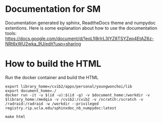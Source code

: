# Documentation for SM

Documentation generated by sphinx, ReadtheDocs theme and numpydoc extentions.
Here is some explanation about how to use the documentation tools: https://docs.google.com/document/d/1eoL1l8rIrL3IYZ8TSYZep4EtAZ6z-NRt6xWU2wka_9U/edit?usp=sharing


# How to build the HTML

Run the docker container and build the HTML

```{bash}
export library_home=/cvib2/apps/personal/youngwonchoi/lib
export document_home=./
docker run -it -u $(id -u):$(id -g) -v $document_home:/workdir -v $library_home:/medqia -v /cvib2:/cvib2 -v /scratch:/scratch -v /radraid:/radraid -w /workdir --privileged registry.rip.ucla.edu/sphinxdoc_nb_numpydoc:latest

make html
```
